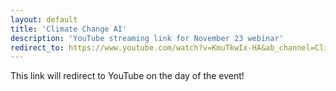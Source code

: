 ```yaml
---
layout: default
title: 'Climate Change AI'
description: 'YouTube streaming link for November 23 webinar'
redirect_to: https://www.youtube.com/watch?v=KmuTkwIx-HA&ab_channel=ClimateChangeAI
---
```


This link will redirect to YouTube on the day of the event!
